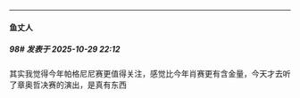 ﻿
*****

####  鱼丈人  
##### 98#       发表于 2025-10-29 22:12

其实我觉得今年帕格尼尼赛更值得关注，感觉比今年肖赛更有含金量，今天才去听了章奥哲决赛的演出，是真有东西


